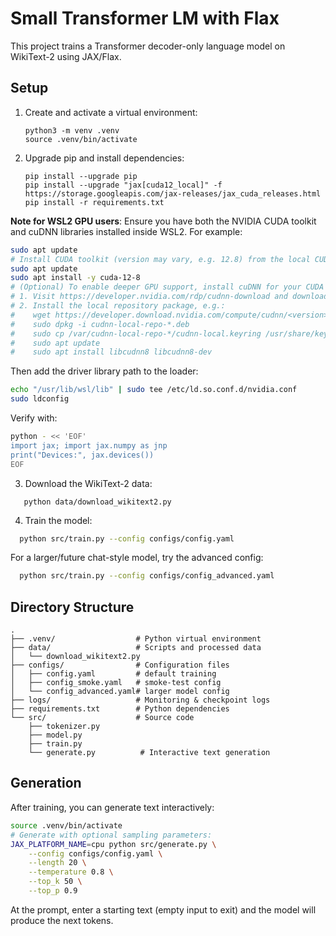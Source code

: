 # Small Transformer LM with Flax

This project trains a Transformer decoder-only language model on WikiText-2 using JAX/Flax.

## Setup

1. Create and activate a virtual environment:

   ```
   python3 -m venv .venv
   source .venv/bin/activate
   ```

2. Upgrade pip and install dependencies:

   ```
   pip install --upgrade pip
   pip install --upgrade "jax[cuda12_local]" -f https://storage.googleapis.com/jax-releases/jax_cuda_releases.html
   pip install -r requirements.txt
   ```
   
  **Note for WSL2 GPU users**: Ensure you have both the NVIDIA CUDA toolkit and cuDNN libraries installed inside WSL2. For example:
  ```bash
  sudo apt update
  # Install CUDA toolkit (version may vary, e.g. 12.8) from the local CUDA repo
  sudo apt update
  sudo apt install -y cuda-12-8
  # (Optional) To enable deeper GPU support, install cuDNN for your CUDA version:
  # 1. Visit https://developer.nvidia.com/rdp/cudnn-download and download the cuDNN Debian package matching your CUDA version and OS.
  # 2. Install the local repository package, e.g.:
  #    wget https://developer.download.nvidia.com/compute/cudnn/<version>/local_installers/cudnn-local-repo-*-deb
  #    sudo dpkg -i cudnn-local-repo-*.deb
  #    sudo cp /var/cudnn-local-repo-*/cudnn-local.keyring /usr/share/keyrings/
  #    sudo apt update
  #    sudo apt install libcudnn8 libcudnn8-dev
  ```
  Then add the driver library path to the loader:
  ```bash
  echo "/usr/lib/wsl/lib" | sudo tee /etc/ld.so.conf.d/nvidia.conf
  sudo ldconfig
  ```
  Verify with:
  ```bash
  python - << 'EOF'
  import jax; import jax.numpy as jnp
  print("Devices:", jax.devices())
  EOF
  ```

3. Download the WikiText-2 data:

```
   python data/download_wikitext2.py
```

4. Train the model:

```bash
  python src/train.py --config configs/config.yaml
```

   For a larger/future chat-style model, try the advanced config:
```bash
  python src/train.py --config configs/config_advanced.yaml
```

## Directory Structure

```
.
├── .venv/                  # Python virtual environment
├── data/                   # Scripts and processed data
│   └── download_wikitext2.py
├── configs/                # Configuration files
│   ├── config.yaml         # default training
│   ├── config_smoke.yaml   # smoke-test config
│   └── config_advanced.yaml# larger model config
├── logs/                   # Monitoring & checkpoint logs
├── requirements.txt        # Python dependencies
└── src/                    # Source code
    ├── tokenizer.py
    ├── model.py
    ├── train.py
    └── generate.py          # Interactive text generation
```

## Generation

After training, you can generate text interactively:

```bash
source .venv/bin/activate
# Generate with optional sampling parameters:
JAX_PLATFORM_NAME=cpu python src/generate.py \
    --config configs/config.yaml \
    --length 20 \
    --temperature 0.8 \
    --top_k 50 \
    --top_p 0.9
```

At the prompt, enter a starting text (empty input to exit) and the model will produce the next tokens.
